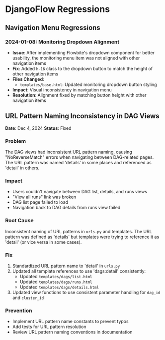 # DjangoFlow Regressions

## Navigation Menu Regressions

### 2024-01-08: Monitoring Dropdown Alignment
- **Issue**: After implementing Flowbite's dropdown component for better usability, the monitoring menu item was not aligned with other navigation items
- **Fix**: Added `h-16` class to the dropdown button to match the height of other navigation items
- **Files Changed**: 
  - `templates/base.html`: Updated monitoring dropdown button styling
- **Impact**: Visual inconsistency in navigation menu
- **Resolution**: Alignment fixed by matching button height with other navigation items

## URL Pattern Naming Inconsistency in DAG Views

**Date**: Dec 4, 2024
**Status**: Fixed

### Problem
The DAG views had inconsistent URL pattern naming, causing "NoReverseMatch" errors when navigating between DAG-related pages. The URL pattern was named 'details' in some places and referenced as 'detail' in others.

### Impact
- Users couldn't navigate between DAG list, details, and runs views
- "View all runs" link was broken
- DAG list page failed to load
- Navigation back to DAG details from runs view failed

### Root Cause
Inconsistent naming of URL patterns in `urls.py` and templates. The URL pattern was defined as 'details' but templates were trying to reference it as 'detail' (or vice versa in some cases).

### Fix
1. Standardized URL pattern name to 'detail' in `urls.py`
2. Updated all template references to use 'dags:detail' consistently:
   - Updated `templates/dags/list.html`
   - Updated `templates/dags/runs.html`
   - Updated `templates/dags/details.html`
3. Updated view functions to use consistent parameter handling for `dag_id` and `cluster_id`

### Prevention
- Implement URL pattern name constants to prevent typos
- Add tests for URL pattern resolution
- Review URL pattern naming conventions in documentation